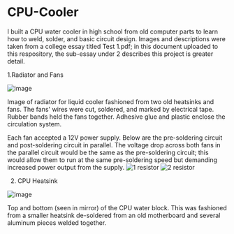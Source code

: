 # CPU-Cooler

I built a CPU water cooler in high school from old computer parts to learn how to weld, solder, and basic circuit design. Images and descriptions were taken from a college essay titled Test 1.pdf; in this document uploaded to this respository, the sub-essay under 2 describes this project is greater detail.

1.Radiator and Fans

![image](https://github.com/user-attachments/assets/a2caf902-3d17-4e1f-870e-25f4e2bfadf5)

Image of radiator for liquid cooler fashioned from two old heatsinks and fans. The fans' wires were cut, soldered, and marked by electrical tape. Rubber bands held the fans together. Adhesive glue and plastic enclose the circulation system.

Each fan accepted a 12V power supply. Below are the pre-soldering circuit and post-soldering circuit in parallel. The voltage drop across both fans in the parallel circuit would be the same as the pre-soldering circuit; this would allow them to run at the same pre-soldering speed but demanding increased power output from the supply.
![1 resistor](https://github.com/user-attachments/assets/962fe5fc-bf13-4604-b8b0-2a4d9af3b5f3)
![2 resistor](https://github.com/user-attachments/assets/b6b9bce2-034f-4a63-9ddb-381bf80e7e2b)


2. CPU Heatsink

![image](https://github.com/user-attachments/assets/8622db71-a09e-4d16-8fe5-c3e49451d198)

Top and bottom (seen in mirror) of the CPU water block. This was fashioned from a smaller heatsink de-soldered from an old motherboard and several aluminum pieces welded together.
